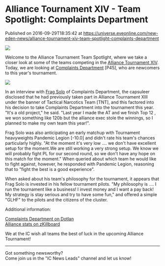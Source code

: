 # Alliance Tournament XIV - Team Spotlight: Complaints Department
Published on 2016-09-29T18:35:42 at https://universe.eveonline.com/new-eden-news/alliance-tournament-xiv-team-spotlight-complaints-department

![](http://web.ccpgamescdn.com/newssystem/media/70551/1/ISD_ID_AT.png)

Welcome to the Alliance Tournament Team Spotlight, where we take a closer look at some of the teams competing in the [Alliance Tournament XIV](https://community.eveonline.com/news/news-channels/eve-online-news/alliance-tournament-xiv-schedule/). Today, we are looking at [Complaints Department](https://gate.eveonline.com/Alliance/Complaints%20Department) [P45], who are newcomers to this year's tournament.

![](http://imageserver.eveonline.com/Alliance/99006045_128.png)

In an interview with [Frag Solo](https://gate.eveonline.com/Profile/Frag%20Solo) of Complaints Department, the capsuleer disclosed that he had previously taken part in Alliance Tournament XIII under the banner of Tactical Narcotics Team [TNT], and this factored into his decision to take Complaints Department into the tournament this year. "It's a old project," he said. "Last year I made the AT and we finish Top 12 , we won something like 120b but the alliance exec stole the winnings, so I planned to make my own team this year!".

Frag Solo was also anticipating an early matchup with Tournament heavyweights Pandemic Legion [-10.0] and didn't rate his team's chances particularly highly. "At the moment it's very low .... we don't have excellent setup for the moment.We are still working a very strong setup. We know we will probably fight PL for our second round, so we don't have any hope on this match for the moment." When queried about which team he would like to fight against, however, he responded with Pandemic Legion, reasoning that to "fight the best is a good experience".

When asked about his team's philosophy for the tournament, it appears that Frag Solo is invested in his fellow tournament pilots. "My philosophy is .... I run the tournament like a business! I invest money and I want a pay back! My strategy is stay serious and try to have some fun," and offered a simple "GLHF" to the pilots and the citizens of the cluster.

Additional information:

[Complaints Department on Dotlan](http://evemaps.dotlan.net/alliance/Complaints_Department)  
[Alliance stats on zKillboard](https://zkillboard.com/alliance/99006045/)

We at the IC wish all teams the best of luck in the upcoming Alliance Tournament!

 

* * *

Got something newsworthy?  
Come join us in the "IC News Leads" channel and let us know!
